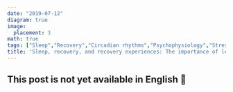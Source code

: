 ```yaml
---
date: "2019-07-12"
diagram: true
image:
  placement: 3
math: true
tags: ["Sleep","Recovery","Circadian rhythms","Psychophysiology","Stress response","Workplace stress","Recovery experiences"]
title: 'Sleep, recovery, and recovery experiences: The importance of leisure time'
---
```




## This post is not yet available in English 🤷
